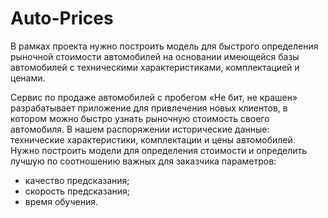 # Auto-Prices
В рамках проекта нужно построить модель для быстрого определения рыночной стоимости автомобилей на основании имеющейся базы автомобилей с техническими характеристиками, комплектацией и ценами.

Сервис по продаже автомобилей с пробегом «Не бит, не крашен» разрабатывает приложение для привлечения новых клиентов, в котором можно быстро узнать рыночную стоимость своего автомобиля. 
В нашем распоряжении исторические данные: технические характеристики, комплектации и цены автомобилей. Нужно построить модели для определения стоимости и определить лучшую по соотношению важных для заказчика параметров:
- качество предсказания;
- скорость предсказания;
- время обучения.
